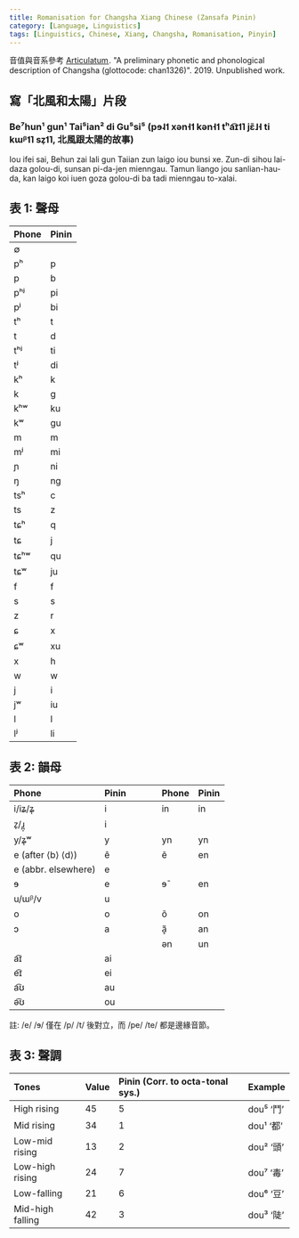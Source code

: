 ```yaml
---
title: Romanisation for Changsha Xiang Chinese (Zansafa Pinin)
category: [Language, Linguistics]
tags: [Linguistics, Chinese, Xiang, Changsha, Romanisation, Pinyin]
---
```


音值與音系參考 [Articulatum ](https://www.zhihu.com/people/articulatum). "A preliminary phonetic and phonological description of Changsha (glottocode: chan1326)". 2019. Unpublished work.

<!-- more -->

## 寫「北風和太陽」片段

### Be⁷hun¹ gun¹ Tai⁵ian² di Gu⁵si⁵ (pɘ˨˦ xən˧˦ kən˧˦ tʰa͡ɪ˦˥ jɛ̃˩˧ ti kɯᵝ˦˥ sz̩˦˥, 北風跟太陽的故事)

Iou ifei sai, Behun zai lali gun Taiian zun laigo iou bunsi xe.
Zun-di sihou lai-daza golou-di, sunsan pi-da-jen mienngau.
Tamun liango jou sanlian-hau-da, kan laigo koi iuen goza golou-di ba tadi mienngau to-xalai.

## 表 1: 聲母

| Phone | Pinin |
| :---- | :---- |
| ∅     |       |
| pʰ    | p     |
| p     | b     |
| pʰʲ   | pi    |
| pʲ    | bi    |
| tʰ    | t     |
| t     | d     |
| tʰʲ   | ti    |
| tʲ    | di    |
| kʰ    | k     |
| k     | g     |
| kʰʷ   | ku    |
| kʷ    | gu    |
| m     | m     |
| mʲ    | mi    |
| ɲ     | ni    |
| ŋ     | ng    |
| tsʰ   | c     |
| ts    | z     |
| tɕʰ   | q     |
| tɕ    | j     |
| tɕʰʷ  | qu    |
| tɕʷ   | ju    |
| f     | f     |
| s     | s     |
| z     | r     |
| ɕ     | x     |
| ɕʷ    | xu    |
| x     | h     |
| w     | w     |
| j     | i     |
| jʷ    | iu    |
| l     | l     |
| lʲ    | li    |

## 表 2: 韻母

| Phone                 | Pinin |  　　   | Phone | Pinin |
| :-------------------- | :---- | :-- | :---- | :---- |
| i/iʑ/ʑ̩                | i     |     | in    | in    |
| z̩/ɹ̪̩                   | i     |     |       |       |
| y/ʑ̩ʷ                  | y     |     | yn    | yn    |
| e (after ⟨b⟩ ⟨d⟩)     | ê     |     | ẽ     | en    |
| e (abbr. elsewhere)   | e     |     |       |       |
| ɘ                     | e     |     | ɘ̃     | en    |
| u/ɯᵝ/v                | u     |     |       |       |
| o                     | o     |     | õ     | on    |
| ɔ                     | a     |     | ã̝     | an    |
|                       |       |     | ən    | un    |
| a͡ɪ                    | ai    |     |       |       |
| e͡ɪ                    | ei    |     |       |       |
| a͡ʊ                    | au    |     |       |       |
| ə͡ʊ                    | ou    |     |       |       |

註: /e/ /ɘ/ 僅在 /p/ /t/ 後對立，而 /pe/ /te/ 都是邊緣音節。

## 表 3: 聲調

| Tones            | Value | Pinin (Corr. to octa-tonal sys.) | Example   |
| :--------------- | :---- | :------------------------------- | :-------- |
| High rising      | 45    | 5                                | dou⁵ ‘鬥’ |
| Mid rising       | 34    | 1                                | dou¹ ‘都’ |
| Low-mid rising   | 13    | 2                                | dou² ‘頭’ |
| Low-high rising  | 24    | 7                                | dou⁷ ‘毒’ |
| Low-falling      | 21    | 6                                | dou⁶ ‘豆’ |
| Mid-high falling | 42    | 3                                | dou³ ‘陡’ |
